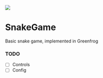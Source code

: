 <img src="https://avatars.githubusercontent.com/u/123328545?s=200&v=4">

# SnakeGame

Basic snake game, implemented in Greenfrog

### TODO

- [ ] Controls
- [ ] Config
